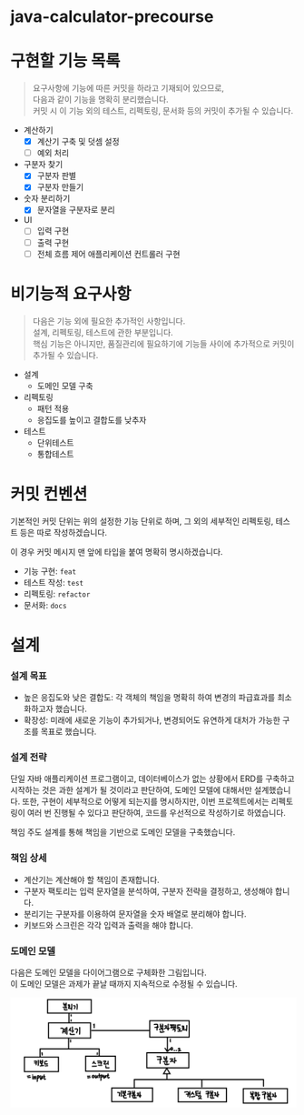 # java-calculator-precourse

# 구현할 기능 목록

> 요구사항에 기능에 따른 커밋을 하라고 기재되어 있으므로,<br>
> 다음과 같이 기능을 명확히 분리했습니다. <br>
> 커밋 시 이 기능 외의 테스트, 리펙토링, 문서화 등의 커밋이 추가될 수 있습니다.

- 계산하기
    -[X] 계산기 구축 및 덧셈 설정
    -[ ] 예외 처리
- 구분자 찾기
    -[X] 구분자 판별
    -[X] 구분자 만들기
- 숫자 분리하기
    -[X] 문자열을 구분자로 분리
- UI
    -[ ] 입력 구현
    -[ ] 출력 구현
    -[ ] 전체 흐름 제어 애플리케이션 컨트롤러 구현

# 비기능적 요구사항

> 다음은 기능 외에 필요한 추가적인 사항입니다.<br>
> 설계, 리펙토링, 테스트에 관한 부분입니다. <br>
> 핵심 기능은 아니지만, 품질관리에 필요하기에 기능들 사이에 추가적으로 커밋이 추가될 수 있습니다.

- 설계
    - 도메인 모델 구축
- 리펙토링
    - 패턴 적용
    - 응집도를 높이고 결합도를 낮추자
- 테스트
    - 단위테스트
    - 통합테스트

# 커밋 컨벤션

기본적인 커밋 단위는 위의 설정한 기능 단위로 하며,
그 외의 세부적인 리펙토링, 테스트 등은 따로 작성하겠습니다.

이 경우 커밋 메시지 맨 앞에 타입을 붙여 명확히 명시하겠습니다.

- 기능 구현: `feat`
- 테스트 작성: `test`
- 리펙토링: `refactor`
- 문서화: `docs`

# 설계

### 설계 목표

- 높은 응집도와 낮은 결합도: 각 객체의 책임을 명확히 하여 변경의 파급효과를 최소화하고자 했습니다.
- 확장성: 미래에 새로운 기능이 추가되거나, 변경되어도 유연하게 대처가 가능한 구조를 목표로 했습니다.

### 설계 전략

단일 자바 애플리케이션 프로그램이고, 데이터베이스가 없는 상황에서 ERD를 구축하고 시작하는 것은
과한 설계가 될 것이라고 판단하여, 도메인 모델에 대해서만 설계했습니다.
또한, 구현이 세부적으로 어떻게 되는지를 명시하지만,
이번 프로젝트에서는 리펙토링이 여러 번 진행될 수 있다고 판단하여,
코드를 우선적으로 작성하기로 하였습니다.

책임 주도 설계를 통해 책임을 기반으로 도메인 모델을 구축했습니다.

### 책임 상세

- 계산기는 계산해야 할 책임이 존재합니다.
- 구분자 팩토리는 입력 문자열을 분석하여, 구분자 전략을 결정하고, 생성해야 합니다.
- 분리기는 구분자를 이용하여 문자열을 숫자 배열로 분리해야 합니다.
- 키보드와 스크린은 각각 입력과 출력을 해야 합니다.

### 도메인 모델

다음은 도메인 모델을 다이어그램으로 구체화한 그림입니다. <br>
이 도메인 모델은 과제가 끝날 때까지 지속적으로 수정될 수 있습니다.

![img.png](resources/domainModel.png)